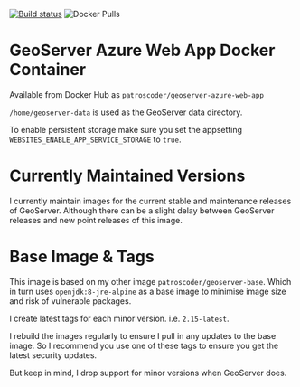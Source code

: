[![Build status](https://dev.azure.com/patros/OpenSource/_apis/build/status/docker-geoserver-azure-web-app)](https://dev.azure.com/patros/OpenSource/_build/latest?definitionId=20)
![Docker Pulls](https://img.shields.io/docker/pulls/coderpatros/geoserver-azure-web-app.svg)

# GeoServer Azure Web App Docker Container

Available from Docker Hub as `patroscoder/geoserver-azure-web-app`

`/home/geoserver-data` is used as the GeoServer data directory.

To enable persistent storage make sure you set the appsetting `WEBSITES_ENABLE_APP_SERVICE_STORAGE` to `true`.

# Currently Maintained Versions

I currently maintain images for the current stable and maintenance releases of
GeoServer. Although there can be a slight delay between GeoServer releases and
new point releases of this image.

# Base Image & Tags

This image is based on my other image `patroscoder/geoserver-base`. Which in
turn uses `openjdk:8-jre-alpine` as a base image to minimise image size and
risk of vulnerable packages.

I create latest tags for each minor version. i.e. `2.15-latest`.

I rebuild the images regularly to ensure I pull in any updates to the base
image. So I recommend you use one of these tags to ensure you get the latest
security updates.

But keep in mind, I drop support for minor versions when GeoServer does.
